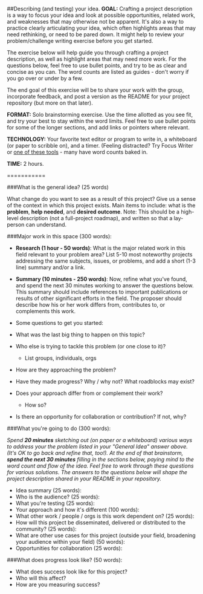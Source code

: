 ##Describing (and testing) your idea.
**GOAL:** Crafting a project description is a way to focus your idea and look at possible opportunities, related work, and weaknesses that may otherwise not be apparent. It's also a way to practice clearly articulating your idea, which often highlights areas that may need rethinking, or need to be pared down. It might help to review your problem/challenge writing exercise before  you get started. 

The exercise below will help guide you through crafting a project description, as well as highlight areas that may need more work. For the questions below, feel free to use bullet points, and try to be as clear and concise as you can. The word counts are listed as guides - don't worry if you go over or under by a few. 

The end goal of this exercise will be to share your work with the group, incorporate feedback, and post a version as the README for your project repository (but more on that later). 

**FORMAT:** Solo brainstorming exercise. Use the time allotted as you see fit, and try your best to stay within the word limits. Feel free to use bullet points for some of the longer sections, and add links or pointers where relevant. 

**TECHNOLOGY:** Your favorite text editor or program to write in, a whiteboard (or paper to scribble on), and a timer. (Feeling distracted? Try Focus Writer or [one of these tools](http://lifehacker.com/5689579/five-best-distraction-free-writing-tools) - many have word counts baked in.

**TIME:** 2 hours.

===========

###What is the general idea? (25 words)

What change do you want to see as a result of this project? Give us a sense of the context in which this project exists. Main items to include: what is the **problem**, **help needed**, and **desired outcome**. Note: This should be a high-level description (not a full-project roadmap), and written so that a lay-person can understand. 

###Major work in this space (300 words):


- **Research (1 hour - 50 words)**: What is the major related work in this field relevant to your problem area? List 5-10 most noteworthy projects addressing the same subjects, issues, or problems, and add a short (1-3 line) summary and/or a link. 

- **Summary (10 minutes - 250 words)**: Now, refine what you've found, and spend the next 30 minutes working to answer the questions below. This summary should include references to important publications or results of other significant efforts in the field. The proposer should describe how his or her work differs from, contributes to, or complements this work.

- Some questions to get you started:
 - What was the last big thing to happen on this topic? 
 - Who else is trying to tackle this problem (or one close to it)? 
   - List groups, individuals, orgs
 - How are they approaching the problem?
 - Have they made progress? Why / why not? What roadblocks may exist?
 - Does your approach differ from or complement their work?
   - How so?
 - Is there an opportunity for collaboration or contribution? If not, why? 

###What you're going to do (300 words):  

*Spend __20 minutes__ sketching out (on paper or a whiteboard) various ways to address your the problem listed in your "General Idea" answer above. (It's OK to go back and refine that, too!). At the end of that brainstorm, __spend the next 30 minutes__ filling in the sections below, paying mind to the word count and flow of the idea. Feel free to work through these questions for various solutions. The answers to the questions below will shape the project description shared in your README in your repository.*  

- Idea summary (25 words):
- Who is the audience? (25 words):
- What you're testing (25 words): 
- Your approach and how it's different (100 words):
- What other work / people / orgs is this work dependent on? (25 words):
- How will this project be disseminated, delivered or distributed to the community? (25 words):
- What are other use cases for this project (outside your field, broadening your audience within your field) (50 words):
- Opportunities for collaboration (25 words):

###What does progress look like? (50 words):

- What does success look like for this project? 
- Who will this affect?
- How are you measuring success? 

